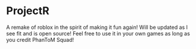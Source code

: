 # ProjectR
A remake of roblox in the spirit of making it fun again! Will be updated as I see fit and is open source! Feel free to use it in your own games as long as you credit PhanToM Squad!
